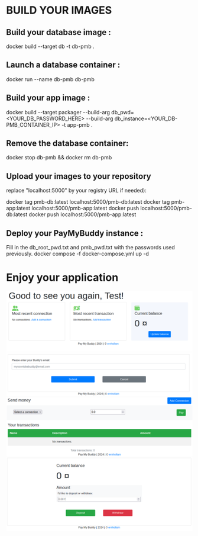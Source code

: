 # BUILD YOUR IMAGES
## Build your database image :
docker build --target db -t db-pmb .

## Launch a database container :
docker run --name db-pmb db-pmb

## Build your app image :
docker build --target packager --build-arg db_pwd=<YOUR_DB_PASSWORD_HERE> --build-arg db_instance=<YOUR_DB-PMB_CONTAINER_IP> -t app-pmb .

## Remove the database container:
docker stop db-pmb && docker rm db-pmb

## Upload your images to your repository
replace "localhost:5000" by your registry URL if needed):

docker tag pmb-db:latest localhost:5000/pmb-db:latest
docker tag pmb-app:latest localhost:5000/pmb-app:latest
docker push localhost:5000/pmb-db:latest
docker push localhost:5000/pmb-app:latest

## Deploy your PayMyBuddy instance :
Fill in the db_root_pwd.txt and pmb_pwd.txt with the passwords used previously.
docker compose -f docker-compose.yml up -d

# Enjoy your application
![Home](images/pmb_home.png)
![Connection](images/pmb_connect.png)
![Transaction](images/pmb_transaction.png)
![Balance](images/pmb_balance.png)
